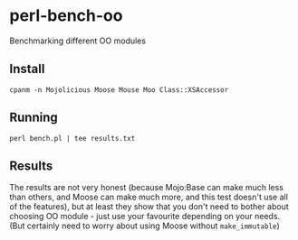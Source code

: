 # perl-bench-oo
Benchmarking different OO modules

## Install

    cpanm -n Mojolicious Moose Mouse Moo Class::XSAccessor

## Running

    perl bench.pl | tee results.txt

## Results
The results are not very honest (because Mojo:Base can make much less than others, and Moose can make much more, and this test
doesn't use all of the features), but at least they show that you don't need to bother about choosing OO module - just use your favourite depending on your needs. (But certainly need to worry about using Moose without `make_immutable`)
